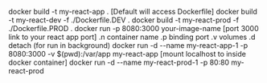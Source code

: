 docker build -t my-react-app . [Default will access Dockerfile]
docker build -t my-react-dev -f ./Dockerfile.DEV .
docker build -t my-react-prod -f ./Dockerfile.PROD .
docker run -p 8080:3000 your-image-name [port 3000 link to your react app port]
   .n container name
   .p binding port
   .v volumes
   .d detach (for run in background)
docker run -d --name my-react-app-1 -p 8080:3000 -v $(pwd):/var/app my-react-app [mount localhost to inside docker container]
docker run -d --name my-react-prod-1 -p 80:80 my-react-prod